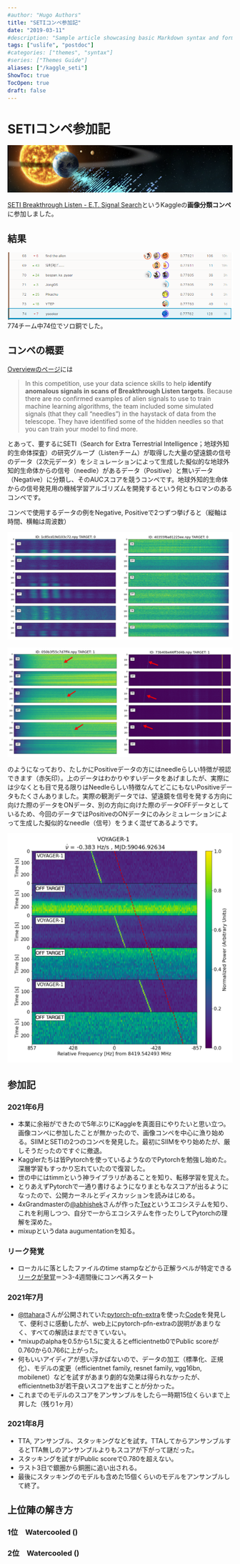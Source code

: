 ```yaml
---
#author: "Hugo Authors"
title: "SETIコンペ参加記"
date: "2019-03-11"
#description: "Sample article showcasing basic Markdown syntax and formatting for HTML elements."
tags: ["uslife", "postdoc"]
#categories: ["themes", "syntax"]
#series: ["Themes Guide"]
aliases: ["/kaggle_seti"]
ShowToc: true
TocOpen: true
draft: false
---
```


# SETIコンペ参加記
![](images/2021-08-18-14-51-56.png#center)

[SETI Breakthrough Listen - E.T. Signal Search](https://www.kaggle.com/c/seti-breakthrough-listen/overview)というKaggleの**画像分類コンペ**に参加しました。

## 結果
![](images/2021-08-18-17-41-09.png#center)
774チーム中74位でソロ銅でした。

## コンペの概要

[Overviewのページ](https://www.kaggle.com/c/seti-breakthrough-listen/overview)には
> In this competition, use your data science skills to help **identify anomalous signals in scans of Breakthrough Listen targets**. Because there are no confirmed examples of alien signals to use to train machine learning algorithms, the team included some simulated signals (that they call “needles”) in the haystack of data from the telescope. They have identified some of the hidden needles so that you can train your model to find more. 

とあって、要するにSETI（Search for Extra Terrestrial Intelligence；地球外知的生命体探査）の研究グループ（Listenチーム）が取得した大量の望遠鏡の信号のデータ（2次元データ）をシミュレーションによって生成した擬似的な地球外知的生命体からの信号（needle）があるデータ（Positive）と無いデータ（Negative）に分類し、そのAUCスコアを競うコンペです。地球外知的生命体からの信号発見用の機械学習アルゴリズムを開発するという何ともロマンのあるコンペです。

コンペで使用するデータの例をNegative, Positiveで2つずつ挙げると（縦軸は時間、横軸は周波数）

![](images/2021-08-18-15-16-48.png#center)

![](images/2021-08-18-15-19-15.png#center)

のようになっており、たしかにPositiveデータの方にはneedleらしい特徴が視認できます（赤矢印）。上のデータはわかりやすいデータをあげましたが、実際には少なくとも目で見る限りはNeedleらしい特徴なんてどこにもないPositiveデータもたくさんありました。実際の観測データでは、望遠鏡を信号を発する方向に向けた際のデータをONデータ、別の方向に向けた際のデータOFFデータとしているため、今回のデータではPositiveのONデータにのみシミュレーションによって生成した擬似的なneedle（信号）をうまく混ぜてあるようです。

![](images/2021-08-18-15-55-16.png#center)

## 参加記

### 2021年6月
*  本業に余裕ができたので5年ぶりにKaggleを真面目にやりたいと思い立つ。画像コンペに参加したことが無かったので、画像コンペを中心に漁り始める。SIIMとSETIの2つのコンペを発見した。最初にSIIMをやり始めたが、厳しそうだったのですぐに撤退。
*  Kagglerたちは皆Pytorchを使っているようなのでPytorchを勉強し始めた。深層学習もすっかり忘れていたので復習した。
*  世の中にはtimmという神ライブラリがあることを知り、転移学習を覚えた。
*  とりあえずPytorchで一通り書けるようになりまともなスコアが出るようになったので、公開カーネルとディスカッションを読みはじめる。
*  4xGrandmasterの[@abhishek](https://www.kaggle.com/abhishek)さんが作った[Tez](https://github.com/abhishekkrthakur/tez)というエコシステムを知り、これを利用しつつ、自分で一からエコシステムを作ったりしてPytorchの理解を深めた。
*  mixupというdata augumentationを知る。

### リーク発覚
*  ローカルに落としたファイルのtime stampなどから正解ラベルが特定できる[リークが発覚](https://www.kaggle.com/c/seti-breakthrough-listen/discussion/246772)＝＞3-4週間後にコンペ再スタート

### 2021年7月
* [@ttahara](https://www.kaggle.com/ttahara)さんが公開されていた[pytorch-pfn-extra](https://github.com/pfnet/pytorch-pfn-extras)を使った[Code](https://www.kaggle.com/ttahara/rerun-seti-e-t-resnet18d-baseline)を発見して、便利さに感動したが、web上にpytorch-pfn-extraの説明があまりなく、すべての解読はまだできていない。
* *mixupのalphaを0.5から1.5に変えるとefficientnetb0でPublic scoreが0.760から0.766に上がった。
* 何もいいアイディアが思い浮かばないので、データの加工（標準化、正規化）、モデルの変更（efficientnet family, resnet family, vgg16bn, mobilenet）などを試すがあまり劇的な効果は得られなかったが、efficientnetb3が若干良いスコアを出すことが分かった。
* これまでのモデルのスコアをアンサンブルをしたら一時期15位くらいまで上昇した（残り1ヶ月）
  
### 2021年8月
* TTA, アンサンブル、スタッキングなどを試す。TTAしてからアンサンブルするとTTA無しのアンサンブルよりもスコアが下がって謎だった。
* スタッキングを試すがPublic scoreで0.780を超えない。
* ラスト3日で銀圏から銅圏に追い出される。
* 最後にスタッキングのモデルも含めた15個くらいのモデルをアンサンブルして終了。


## 上位陣の解き方
### 1位　Watercooled ()
### 2位　Watercooled ()

